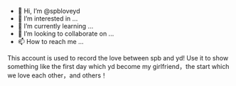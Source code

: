 - 👋 Hi, I’m @spbloveyd
- 👀 I’m interested in ...
- 🌱 I’m currently learning ...
- 💞️ I’m looking to collaborate on ...
- 📫 How to reach me ...

<!---
spbloveyd/spbloveyd is a ✨ special ✨ repository because its `README.md` (this file) appears on your GitHub profile.
You can click the Preview link to take a look at your changes.
--->
This account is used to record the love between spb and yd!
Use it to show something like the first day which yd become my girlfriend，the start which we love each other，and others！
